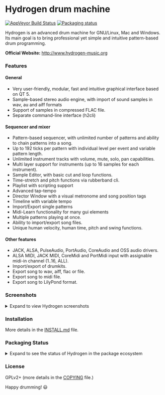 # Hydrogen drum machine

[![AppVeyor Build Status](https://ci.appveyor.com/api/projects/status/32r7s2skrgm9ubva?svg=true)](https://ci.appveyor.com/api/projects/status/32r7s2skrgm9ubva?svg=true)
[![Packaging status](https://repology.org/badge/tiny-repos/hydrogen-drum-machine.svg)](https://repology.org/project/hydrogen-drum-machine/versions)

Hydrogen is an advanced drum machine for GNU/Linux, Mac and Windows.
Its main goal is to bring professional yet simple and intuitive pattern-based drum programming.

**Official Website:** http://www.hydrogen-music.org

### Features

#### General

 * Very user-friendly, modular, fast and intuitive graphical interface based on QT 5.
 * Sample-based stereo audio engine, with import of sound samples in wav, au and aiff formats 
 * Support of samples in compressed FLAC file.
 * Separate command-line interface (h2cli)

#### Sequencer and mixer

 * Pattern-based sequencer, with unlimited number of patterns and ability to chain patterns into a song.
 * Up to 192 ticks per pattern with individual level per event and variable pattern length.
 * Unlimited instrument tracks with volume, mute, solo, pan capabilities.
 * Multi layer support for instruments (up to 16 samples for each instrument).
 * Sample Editor, with basic cut and loop functions. 
 * Time-stretch and pitch functions via rubberband cli.
 * Playlist with scripting support
 * Advanced tap-tempo
 * Director Window with a visual metronome and song position tags
 * Timeline with variable tempo
 * Import/Export single patterns
 * Midi-Learn functionality for many gui elements
 * Multiple patterns playing at once.
 * Ability to import/export song files.
 * Unique human velocity, human time, pitch and swing functions.

#### Other features
 
* JACK, ALSA, PulseAudio, PortAudio, CoreAudio and OSS audio drivers.
* ALSA MIDI, JACK MIDI, CoreMidi and PortMidi input with assignable midi-in channel (1..16, ALL).
* Import/export of drumkits.
* Export song to wav, aiff, flac or file.
* Export song to midi file.
* Export song to LilyPond format.

### Screenshots
<details>
  <summary>Expand to view Hydrogen screenshots</summary>

#### Hydrogen Main Window
![main-window][screenshot1]

#### Hydrogen File Browser
![audio-filebrowser][screenshot2]

#### Hydrogen Sample Editor
![sample-editor][screenshot3]

#### Hydrogen Sound Library
![soundlibrary][screenshot4]

[screenshot1]: http://hydrogen-music.org/images/screenshots/main-window.png
[screenshot2]: http://hydrogen-music.org/images/screenshots/audio-filebrowser.png
[screenshot3]: http://hydrogen-music.org/images/screenshots/sample-editor.png
[screenshot4]: http://hydrogen-music.org/images/screenshots/soundlibrary.png

</details>

### Installation
More details in the [INSTALL.md](INSTALL.md) file.

### Packaging Status
<details>
  <summary>Expand to see the status of Hydrogen in the package ecosystem</summary>
  
  [![Packaging status](https://repology.org/badge/vertical-allrepos/hydrogen-drum-machine.svg?header=Hydrogen)](https://repology.org/project/hydrogen-drum-machine/versions)

</details>

### License
GPLv2+ (more details in the [COPYING](./COPYING) file.)

Happy drumming!  :smiley:
